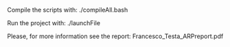Compile the scripts with:
./compileAll.bash

Run the project with:
./launchFile

Please, for more information see the report: Francesco_Testa_ARPreport.pdf
